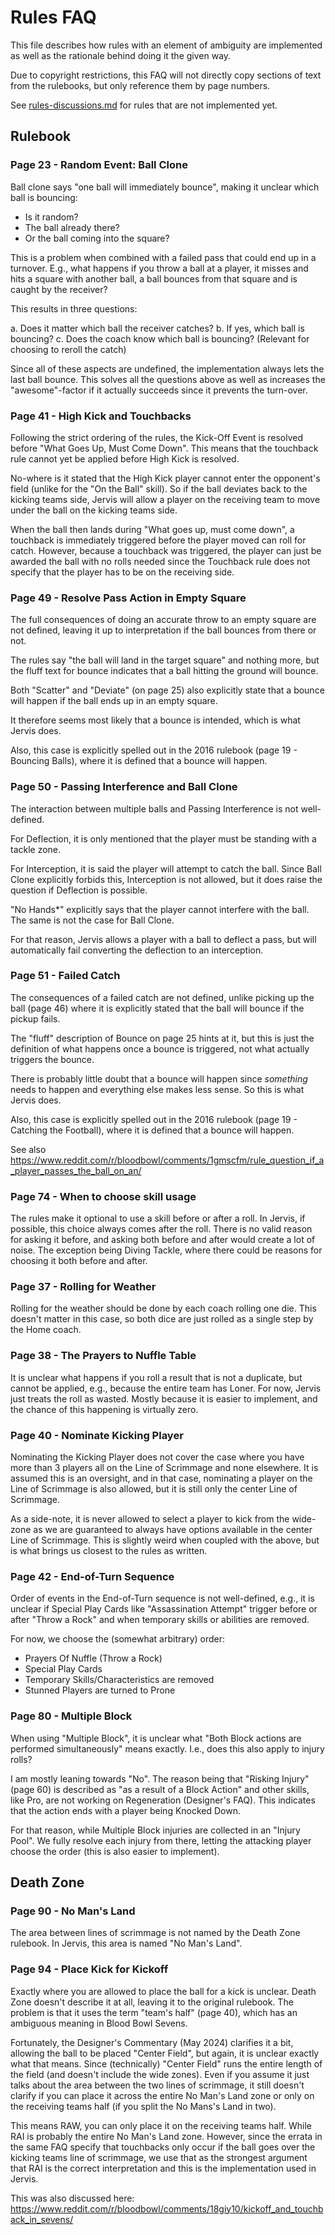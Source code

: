 # Rules FAQ

This file describes how rules with an element of ambiguity are implemented as 
well as the rationale behind doing it the given way.  

Due to copyright restrictions, this FAQ will not directly copy sections of text
from the rulebooks, but only reference them by page numbers.

See [rules-discussions.md](rules-discussions.md) for rules that are not implemented yet.

## Rulebook

### Page 23 - Random Event: Ball Clone
Ball clone says "one ball will immediately bounce", making it unclear which ball
is bouncing:

- Is it random?
- The ball already there?
- Or the ball coming into the square?

This is a problem when combined with a failed pass that could end up in a
turnover. E.g., what happens if you throw a ball at a player, it misses and hits
a square with another ball, a ball bounces from that square and is caught by the
receiver?

This results in three questions:

a. Does it matter which ball the receiver catches?
b. If yes, which ball is bouncing?
c. Does the coach know which ball is bouncing? (Relevant for choosing to reroll
the catch)

Since all of these aspects are undefined, the implementation always lets the
last ball bounce. This solves all the questions above as well as increases the
"awesome"-factor if it actually succeeds since it prevents the turn-over.

### Page 41 - High Kick and Touchbacks
Following the strict ordering of the rules, the Kick-Off Event is resolved
before "What Goes Up, Must Come Down". This means that the touchback rule cannot
yet be applied before High Kick is resolved. 

No-where is it stated that the High Kick player cannot enter the opponent's 
field (unlike for the "On the Ball" skill). So if the ball deviates back to the 
kicking teams side, Jervis will allow a player on the receiving team to move 
under the ball on the kicking teams side. 

When the ball then lands during "What goes up, must come down", a touchback is 
immediately triggered before the player moved can roll for catch. However, 
because a touchback was triggered, the player can just be awarded the ball with 
no rolls needed since the Touchback rule does not specify that the player has to
be on the receiving side.

### Page 49 - Resolve Pass Action in Empty Square
The full consequences of doing an accurate throw to an empty square are not 
defined, leaving it up to interpretation if the ball bounces from there or 
not.

The rules say "the ball will land in the target square" and nothing more, but 
the fluff text for bounce indicates that a ball hitting the ground will bounce. 

Both "Scatter" and "Deviate" (on page 25) also explicitly state that a bounce
will happen if the ball ends up in an empty square.

It therefore seems most likely that a bounce is intended, which is what Jervis 
does.

Also, this case is explicitly spelled out in the 2016 rulebook (page 19 - 
Bouncing Balls), where it is defined that a bounce will happen.

### Page 50 - Passing Interference and Ball Clone
The interaction between multiple balls and Passing Interference is not 
well-defined. 

For Deflection, it is only mentioned that the player must be standing with a 
tackle zone.

For Interception, it is said the player will attempt to catch the ball. Since
Ball Clone explicitly forbids this, Interception is not allowed, but it does
raise the question if Deflection is possible.

"No Hands*" explicitly says that the player cannot interfere with the ball. The
same is not the case for Ball Clone.

For that reason, Jervis allows a player with a ball to deflect a pass, but will 
automatically fail converting the deflection to an interception.

### Page 51 - Failed Catch 
The consequences of a failed catch are not defined, unlike picking up the ball
(page 46) where it is explicitly stated that the ball will bounce if the pickup
fails. 

The "fluff" description of Bounce on page 25 hints at it, but this is just the 
definition of what happens once a bounce is triggered, not what actually 
triggers the bounce.

There is probably little doubt that a bounce will happen since _something_
needs to happen and everything else makes less sense. So this is what Jervis
does.

Also, this case is explicitly spelled out in the 2016 rulebook (page 19 - 
Catching the Football), where it is defined that a bounce will happen.

See also https://www.reddit.com/r/bloodbowl/comments/1gmscfm/rule_question_if_a_player_passes_the_ball_on_an/

### Page 74 - When to choose skill usage
The rules make it optional to use a skill before or after a roll. In Jervis, if 
possible, this choice always comes after the roll. There is no valid reason for 
asking it before, and asking both before and after would create a lot of noise. 
The exception being Diving Tackle, where there could be reasons for choosing it 
both before and after.

### Page 37 - Rolling for Weather
Rolling for the weather should be done by each coach rolling one die. This 
doesn't matter in this case, so both dice are just rolled as a single step by 
the Home coach.

### Page 38 - The Prayers to Nuffle Table
It is unclear what happens if you roll a result that is not a duplicate, but 
cannot be applied, e.g., because the entire team has Loner. For now, Jervis just 
treats the roll as wasted. Mostly because it is easier to implement, and the 
chance of this happening is virtually zero.

### Page 40 - Nominate Kicking Player
Nominating the Kicking Player does not cover the case where you have more than 
3 players all on the Line of Scrimmage and none elsewhere. It is assumed this is 
an oversight, and in that case, nominating a player on the Line of Scrimmage is 
also allowed, but it is still only the center Line of Scrimmage.

As a side-note, it is never allowed to select a player to kick from the 
wide-zone as we are guaranteed to always have options available in the center 
Line of Scrimmage. This is slightly weird when coupled with the above, but is 
what brings us closest to the rules as written.

### Page 42 - End-of-Turn Sequence
Order of events in the End-of-Turn sequence is not well-defined, e.g., it is 
unclear if Special Play Cards like "Assassination Attempt" trigger before or 
after "Throw a Rock" and when temporary skills or abilities are removed.

For now, we choose the (somewhat arbitrary) order:
  - Prayers Of Nuffle (Throw a Rock)
  - Special Play Cards
  - Temporary Skills/Characteristics are removed
  - Stunned Players are turned to Prone

### Page 80 - Multiple Block
When using "Multiple Block", it is unclear what "Both Block actions are 
performed simultaneously" means exactly. I.e., does this also apply to injury 
rolls?

I am mostly leaning towards "No". The reason being that "Risking Injury" 
(page 60) is described as "as a result of a Block Action" and other skills, 
like Pro, are not working on Regeneration (Designer's FAQ). This indicates that
the action ends with a player being Knocked Down.

For that reason, while Multiple Block injuries are collected in an "Injury 
Pool". We fully resolve each injury from there, letting the attacking player 
choose the order (this is also easier to implement).


## Death Zone

### Page 90 - No Man's Land
The area between lines of scrimmage is not named by the Death Zone rulebook. In 
Jervis, this area is named "No Man's Land".

### Page 94 - Place Kick for Kickoff
Exactly where you are allowed to place the ball for a kick is unclear.
Death Zone doesn't describe it at all, leaving it to the original rulebook. The 
problem is that it uses the term "team's half" (page 40), which has an ambiguous 
meaning in Blood Bowl Sevens.

Fortunately, the Designer's Commentary (May 2024) clarifies it a bit, allowing 
the ball to be placed "Center Field", but again, it is unclear exactly what that 
means. Since (technically) "Center Field" runs the entire length of the field 
(and doesn't include the wide zones). Even if you assume it just talks about the 
area between the two lines of scrimmage, it still doesn't clarify if you can 
place it across the entire No Man's Land zone or only on the receiving teams 
half (if you split the No Mans's Land in two).

This means RAW, you can only place it on the receiving teams half. While RAI is 
probably the entire No Man's Land zone. However, since the errata in the same 
FAQ specify that touchbacks only occur if the ball goes over the kicking teams
line of scrimmage, we use that as the strongest argument that RAI is the correct 
interpretation and this is the implementation used in Jervis.

This was also discussed here: https://www.reddit.com/r/bloodbowl/comments/18giy10/kickoff_and_touchback_in_sevens/
